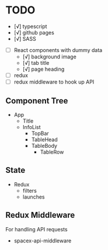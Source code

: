 # TODO
- [√] typescript
- [√] github pages
- [√] SASS
- [ ] React components with dummy data
    - [√] background image
    - [√] tab title
    - [√] page heading
- [ ] redux
- [ ] redux middleware to hook up API

## Component Tree
- App
    - Title
    - InfoList
        - TopBar
        - TableHead
        - TableBody
            - TableRow

## State
- Redux
    - filters
    - launches

## Redux Middleware
For handling API requests

- spacex-api-middleware
